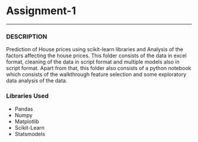 # Assignment-1
---
### DESCRIPTION

Prediction of House prices using scikit-learn libraries and Analysis of the factors affecting the house prices. This folder consists of the data in excel format, cleaning of the data in script format and multiple models also in script format. Apart from that, this folder also consists of a python notebook which consists of the walkthrough feature selection and some exploratory data analysis of the data.

### Libraries Used

*   Pandas
*   Numpy
*   Matplotlib
*   Scikit-Learn
*   Statsmodels


